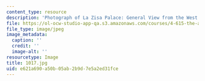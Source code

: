 ```yaml
---
content_type: resource
description: 'Photograph of La Zisa Palace: General View from the West.'
file: https://ol-ocw-studio-app-qa.s3.amazonaws.com/courses/4-615-the-architecture-of-cairo-spring-2002/e621a690a50b05ab2b9d7e5a2ed31fce_1017.jpg
file_type: image/jpeg
image_metadata:
  caption: ''
  credit: ''
  image-alt: ''
resourcetype: Image
title: 1017.jpg
uid: e621a690-a50b-05ab-2b9d-7e5a2ed31fce
---
```

